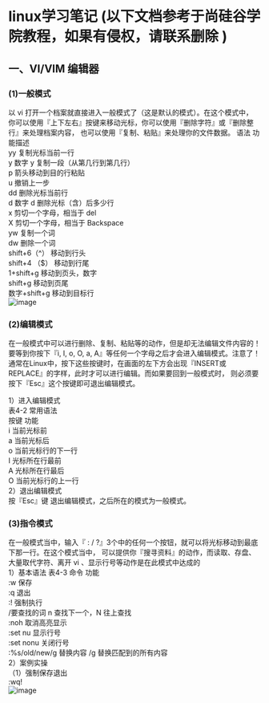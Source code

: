 # linux学习笔记 (以下文档参考于尚硅谷学院教程，如果有侵权，请联系删除 )
## 一、VI/VIM 编辑器
### (1)一般模式
以 vi 打开一个档案就直接进入一般模式了（这是默认的模式）。在这个模式中， 你可以使用『上下左右』按键来移动光标，你可以使用『删除字符』或『删除整行』来处理档案内容， 也可以使用『复制、粘贴』来处理你的文件数据。 
语法 功能描述  
yy 复制光标当前一行  
y 数字 y 复制一段（从第几行到第几行）  
p 箭头移动到目的行粘贴  
u 撤销上一步  
dd 删除光标当前行  
d 数字 d 删除光标（含）后多少行  
x 剪切一个字母，相当于 del  
X 剪切一个字母，相当于 Backspace  
yw 复制一个词  
dw 删除一个词  
shift+6（^） 移动到行头  
shift+4 （$） 移动到行尾  
1+shift+g 移动到页头，数字  
shift+g 移动到页尾  
数字+shift+g 移动到目标行  
![image](https://user-images.githubusercontent.com/57780019/189172215-b6b574c6-1a3f-40f7-9ab5-7cb517ffbcb1.png)  
### (2)编辑模式  
在一般模式中可以进行删除、复制、粘贴等的动作，但是却无法编辑文件内容的！要等到你按下『i, I, o, O, a, A』等任何一个字母之后才会进入编辑模式。注意了！通常在Linux中，按下这些按键时，在画面的左下方会出现『INSERT或REPLACE』的字样，此时才可以进行编辑。而如果要回到一般模式时， 则必须要按下『Esc』这个按键即可退出编辑模式。  

1）进入编辑模式  
表4-2 常用语法  
按键 功能  
i 当前光标前  
a 当前光标后  
o 当前光标行的下一行  
I 光标所在行最前  
A 光标所在行最后  
O 当前光标行的上一行  
2）退出编辑模式  
按『Esc』键 退出编辑模式，之后所在的模式为一般模式。  

### (3)指令模式
在一般模式当中，输入『 : / ?』3个中的任何一个按钮，就可以将光标移动到最底下那一行。在这个模式当中， 可以提供你『搜寻资料』的动作，而读取、存盘、大量取代字符、离开 vi 、显示行号等动作是在此模式中达成的  
1）基本语法
表4-3
命令 功能  
:w 保存  
:q 退出  
:! 强制执行  
/要查找的词 n 查找下一个，N 往上查找  
:noh 取消高亮显示  
:set nu 显示行号  
:set nonu 关闭行号  
:%s/old/new/g 替换内容 /g 替换匹配到的所有内容  
2）案例实操  
（1）强制保存退出  
:wq!  
![image](https://user-images.githubusercontent.com/57780019/189175323-8f4a11a8-588d-4699-b21b-d00839855ba0.png)





